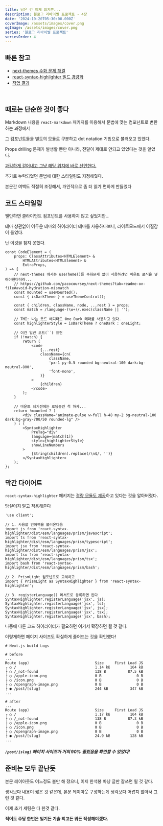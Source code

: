 ```yaml
---
title: 남은 건 이제 의지뿐...
description: 블로그 리바이벌 프로젝트 - 4장
date: '2024-10-20T05:30:00.000Z'
coverImage: /assets/images/cover.png
ogImage: /assets/images/cover.png
series: '블로그 리바이벌 프로젝트'
seriesOrder: 4
---
```


## 빠른 참고
- [next-themes 수화 문제 해결](https://github.com/pacocoursey/next-themes?tab=readme-ov-file#avoid-hydration-mismatch)
- [react-syntax-highlighter 빌드 경량화](https://github.com/react-syntax-highlighter/react-syntax-highlighter?tab=readme-ov-file#light-build)
- [작업 결과](https://github.com/StyleList94/blog/commit/924cd9603ec8d907e9c140c41d655f877e642c93)

<br />

## 때로는 단순한 것이 좋다

Markdown 내용을 `react-markdown` 패키지를 이용해서 문법에 맞는 컴포넌트로 변환하는 과정에서

그 컴포넌트들을 별도의 모듈로 구분하고 dot notation 기법으로 불러오고 있었다.

Props drilling 문제가 발생할 뿐만 아니라, 전달이 제대로 안되고 있었다는 것을 알았다.

[과감하게 걷어내고 그냥 해당 위치에 바로 선언한다.](https://github.com/StyleList94/blog/commit/924cd9603ec8d907e9c140c41d655f877e642c93#diff-6957be044fff6ee0ee66fbf68e6b99a76efce62850eb2e3983052c7c99b24c9d)

추가로 누락되었던 문법에 대한 스타일링도 지정해줬다.

본문간 여백도 적절히 조정해서, 개인적으로 좀 더 읽기 편하게 만들었다

## 코드 스타일링

웬만하면 클라이언트 컴포넌트를 사용하지 않고 싶었지만...

테마 상관없이 어두운 테마의 하이라이터 테마를 사용하다보니, 라이트모드에서 이질감이 들었다.

난 이것을 참지 못했다.

```tsx:title=code-element.tsx
const CodeElement = (
    props: ClassAttributes<HTMLElement> &
        HTMLAttributes<HTMLElement> &
        ExtraProps,
) => {
    // next-themes 에서는 useTheme()를 수화문제 없이 사용하려면 마운트 로직을 넣어야한다더라...
    // https://github.com/pacocoursey/next-themes?tab=readme-ov-file#avoid-hydration-mismatch
    const mounted = useMounted();
    const { isDarkTheme } = useThemeControl();

    const { children, className, node, ...rest } = props;
    const match = /language-(\w+)/.exec(className || '');

    // TMI: 나는 코드 에디터도 One Dark 테마룰 사용하고 있다.
    const highlighterStyle = isDarkTheme ? oneDark : oneLight;

    // 이건 일반 코드(``) 표현
    if (!match) {
        return (
            <code
                {...rest}
                className={cn(
                    className,
                    'px-1 py-0.5 rounded bg-neutral-100 dark:bg-neutral-800',
                    'font-mono',
                )}
            >
                {children}
            </code>
        );
    }

    // 마운트 되기전에는 로딩중인 척 하자...
    return !mounted ? (
        <div className="animate-pulse w-full h-48 my-2 bg-neutral-100 dark:bg-gray-700/50 rounded-lg" />
    ) : (
        <SyntaxHighlighter
            PreTag="div"
            language={match[1]}
            style={highlighterStyle}
            showLineNumbers
        >
            {String(children).replace(/\n$/, '')}
        </SyntaxHighlighter>
    );
};
```

## 막간 다이어트

`react-syntax-highlighter` 패키지는 [경량 모듈도 제공](https://github.com/react-syntax-highlighter/react-syntax-highlighter?tab=readme-ov-file#light-build)하고 있다는 것을 알아버렸다.

망설이지 말고 적용해준다

```tsx:title=code-element.tsx
'use client';

// 1. 사용할 언어팩을 불러온다음
import js from 'react-syntax-highlighter/dist/esm/languages/prism/javascript';
import ts from 'react-syntax-highlighter/dist/esm/languages/prism/typescript';
import jsx from 'react-syntax-highlighter/dist/esm/languages/prism/jsx';
import tsx from 'react-syntax-highlighter/dist/esm/languages/prism/tsx';
import bash from 'react-syntax-highlighter/dist/esm/languages/prism/bash';

// 2. PrismLight 컴포넌트로 교체하고
import { PrismLight as SyntaxHighlighter } from 'react-syntax-highlighter';

// 3. registerLanguage() 메서드로 등록하면 된다
SyntaxHighlighter.registerLanguage('jsx', js);
SyntaxHighlighter.registerLanguage('jsx', ts);
SyntaxHighlighter.registerLanguage('jsx', jsx);
SyntaxHighlighter.registerLanguage('jsx', tsx);
SyntaxHighlighter.registerLanguage('jsx', bash);
```

나중에 다른 코드 하이라이터가 필요하면 여기서 확장하면 될 것 같다.

이렇게하면 페이지 사이즈도 확실하게 줄어드는 것을 확인했다!

```bash:title=Terminal
# Next.js build Logs

# before
...
Route (app)                              Size     First Load JS
┌ ○ /                                    1.14 kB         104 kB
├ ○ /_not-found                          138 B          87.5 kB
├ ○ /apple-icon.png                      0 B                0 B
├ ○ /icon.png                            0 B                0 B
├ ○ /opengraph-image.png                 0 B                0 B
├ ● /post/[slug]                         244 kB          347 kB
...

# after
...
Route (app)                              Size     First Load JS
┌ ○ /                                    1.17 kB         104 kB
├ ○ /_not-found                          138 B          87.3 kB
├ ○ /apple-icon.png                      0 B                0 B
├ ○ /icon.png                            0 B                0 B
├ ○ /opengraph-image.png                 0 B                0 B
├ ● /post/[slug]                         24.9 kB         128 kB
...
```

##### `/post/[slug]` 페이지 사이즈가 거의 90% 줄었음을 확인할 수 있었다!

## 준비는 모두 끝난듯

본문 레이아웃도 어느정도 볼만 해 졌으니, 이제 한석봉 마냥 글만 잘쓰면 될 것 같다.

생각보다 내용이 짧은 것 같은데, 본문 레이아웃 구성하는게 생각보다 어렵지 않아서 그런 것 같다.

이제 초기 세팅은 다 한것 같다.

**적어도 주당 한번은 일기든 기술 회고든 뭐든 작성해야겠다.**
